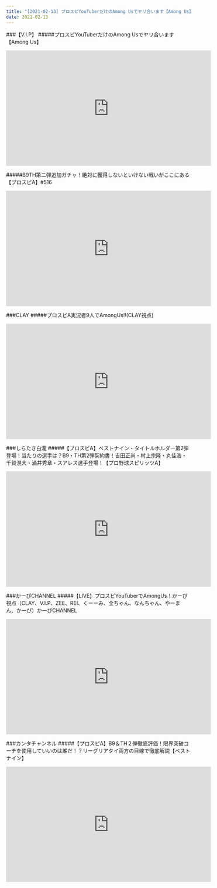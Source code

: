 ```yaml
---
title: "[2021-02-13] プロスピYouTuberだけのAmong Usでヤリ合います【Among Us】 他"
date: 2021-02-13
---
```

###【V.I.P】
#####プロスピYouTuberだけのAmong Usでヤリ合います【Among Us】
<iframe width="560" height="315" src="https://www.youtube.com/embed/N4W1ILIEnTc" frameborder="0" allow="accelerometer; autoplay; clipboard-write; encrypted-media; gyroscope; picture-in-picture" allowfullscreen></iframe>

#####B9TH第二弾追加ガチャ！絶対に獲得しないといけない戦いがここにある【プロスピA】#516
<iframe width="560" height="315" src="https://www.youtube.com/embed/lSOfJAPSTMU" frameborder="0" allow="accelerometer; autoplay; clipboard-write; encrypted-media; gyroscope; picture-in-picture" allowfullscreen></iframe>

###CLAY
#####プロスピA実況者9人でAmongUs!!(CLAY視点)
<iframe width="560" height="315" src="https://www.youtube.com/embed/jm6ZaNEVsCE" frameborder="0" allow="accelerometer; autoplay; clipboard-write; encrypted-media; gyroscope; picture-in-picture" allowfullscreen></iframe>

###しらたき白瀧
#####【プロスピA】ベストナイン・タイトルホルダー第2弾登場！当たりの選手は？B9・TH第2弾契約書！吉田正尚・村上宗隆・丸佳浩・千賀滉大・涌井秀章・スアレス選手登場！【プロ野球スピリッツA】
<iframe width="560" height="315" src="https://www.youtube.com/embed/22sYr1HwRNw" frameborder="0" allow="accelerometer; autoplay; clipboard-write; encrypted-media; gyroscope; picture-in-picture" allowfullscreen></iframe>

###かーぴCHANNEL
#####【LIVE】プロスピYouTuberでAmongUs！かーぴ視点（CLAY、V.I.P、ZEE、REI、くーーみ、全ちゃん、なんちゃん、やーまん、かーぴ）かーぴCHANNEL
<iframe width="560" height="315" src="https://www.youtube.com/embed/05HfD7ULLGU" frameborder="0" allow="accelerometer; autoplay; clipboard-write; encrypted-media; gyroscope; picture-in-picture" allowfullscreen></iframe>

###カンタチャンネル
#####【プロスピA】B9＆TH２弾徹底評価！限界突破コーチを使用していいのは誰だ！？リーグリアタイ両方の目線で徹底解説【ベストナイン】
<iframe width="560" height="315" src="https://www.youtube.com/embed/RZvdrQYn-gs" frameborder="0" allow="accelerometer; autoplay; clipboard-write; encrypted-media; gyroscope; picture-in-picture" allowfullscreen></iframe>


